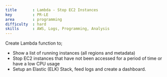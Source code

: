 ```yaml
---
title       : Lambda - Stop EC2 Instances
key         : PR-LE
area        : programming
difficulty  : hard
skills      : AWS, Logs, Programming, Analysis
---
```


Create Lambda function to;

- Show a list of running instances (all regions and metadata)
- Stop EC2 instances that have not been accessed for a period of time or have a low CPU usage
- Setup an Elastic (ELK) Stack, feed logs and create a dashboard.